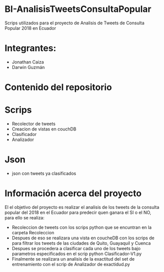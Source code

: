 # BI-AnalisisTweetsConsultaPopular
Scrips utilizados para el proyecto de Analisis de Tweets de Consulta Popular 2018 en Ecuador
# Integrantes:
- Jonathan Caiza
- Darwin Guzmán
# Contenido del repositorio
#    Scrips
- Recolector de tweets
- Creacion de vistas en couchDB
- Clasificador
- Analizador

#    Json
* json con tweets ya clasificados

# Información acerca del proyecto
El el objetivo del proyecto es realizar el analisis de los tweets de la consulta popular del 2018 en el Ecuador para predecir quen ganara el SI o el NO, para ello se realiza:
- Recoleccion de tweets con los scrips python que se encuntran en la carpeta Recoleccion
- Despues de eso se realizara una vista en coucheDB con los scrips de   para filtrar los tweets de las ciudades de Quito, Guayaquil y Cuenca
- Despues se procedera a clasificar cada uno de los tweets bajo parametros especificados en el scrip python Clasificador-V1.py
- Finalmente se realizara un analisis de la exactitud del set de entrenamiento con el scrip de Analizador de exactidud.py
  
